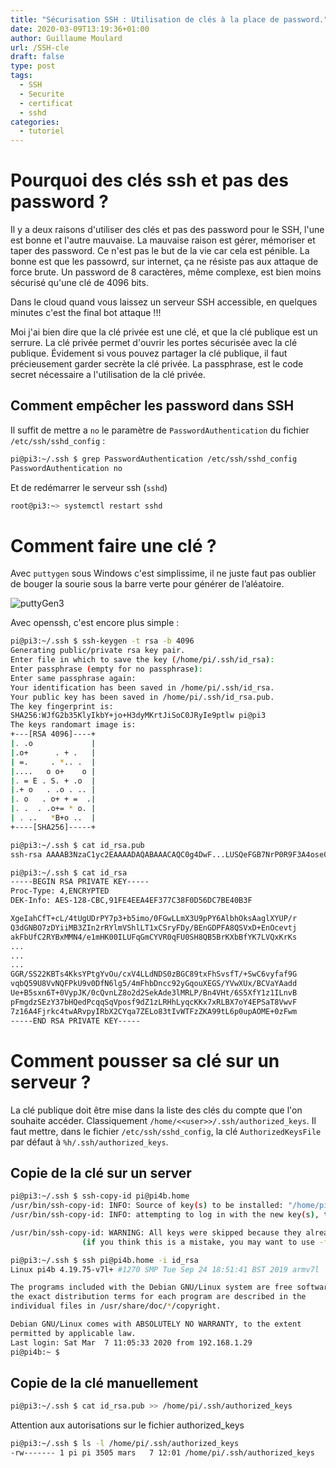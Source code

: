 ```yaml
---
title: "Sécurisation SSH : Utilisation de clés à la place de password."
date: 2020-03-09T13:19:36+01:00
author: Guillaume Moulard
url: /SSH-cle
draft: false
type: post
tags:
  - SSH
  - Securite
  - certificat
  - sshd
categories:
  - tutoriel
---
```


# Pourquoi des clés ssh et pas des password ?

Il y a deux raisons d'utiliser des clés et pas des password pour le SSH, l'une est bonne et l'autre mauvaise.
La mauvaise raison est gérer, mémoriser et taper des password. Ce n'est pas le but de la vie car cela est pénible.
La bonne est que les passowrd, sur internet, ça ne résiste pas aux attaque de force brute. Un password de 8 caractères, même complexe, est bien moins sécurisé qu'une clé de 4096 bits.

Dans le cloud quand vous laissez un serveur SSH accessible, en quelques minutes c'est the final bot attaque !!!

Moi j'ai bien dire que la clé privée est une clé, et que la clé publique est un serrure.
La clé privée permet d'ouvrir les portes sécurisée avec la clé publique.
Évidement si vous pouvez partager la clé publique, il faut précieusement garder secrète la clé privée.
La passphrase, est le code secret nécessaire a l'utilisation de la clé privée.

## Comment empêcher les password dans SSH
Il suffit de mettre a `no` le paramètre de `PasswordAuthentication` du fichier `/etc/ssh/sshd_config` :
```bash
pi@pi3:~/.ssh $ grep PasswordAuthentication /etc/ssh/sshd_config
PasswordAuthentication no
```

Et de redémarrer le serveur ssh (`sshd`)
```bash
root@pi3:~> systemctl restart sshd
```

# Comment faire une clé ?

Avec `puttygen` sous Windows c'est simplissime, il ne juste faut pas oublier de bouger la sourie sous la barre verte pour générer de l’aléatoire.

![puttyGen3](/img/2020/puttyGen.png)

Avec openssh, c'est encore plus simple :
```bash
pi@pi3:~/.ssh $ ssh-keygen -t rsa -b 4096
Generating public/private rsa key pair.
Enter file in which to save the key (/home/pi/.ssh/id_rsa):
Enter passphrase (empty for no passphrase):
Enter same passphrase again:
Your identification has been saved in /home/pi/.ssh/id_rsa.
Your public key has been saved in /home/pi/.ssh/id_rsa.pub.
The key fingerprint is:
SHA256:WJfG2b35KlyIkbY+jo+H3dyMKrtJiSoC0JRyIe9ptlw pi@pi3
The keys randomart image is:
+---[RSA 4096]----+
|. .o             |
|.o+      . + .   |
| =.     . *.. .  |
|....   o o+    o |
|. = E . S. + .o  |
|.+ o   . .o . .. |
|. o   . o+ + =  .|
|. .  . .o+= * o. |
| . ..   *B+o ..  |
+----[SHA256]-----+

pi@pi3:~/.ssh $ cat id_rsa.pub
ssh-rsa AAAAB3NzaC1yc2EAAAADAQABAAACAQC0g4DwF...LUSQeFGB7NrP0R9F3A4ose01JCX5kbXp91W6R7Q== pi@pi3

pi@pi3:~/.ssh $ cat id_rsa
-----BEGIN RSA PRIVATE KEY-----
Proc-Type: 4,ENCRYPTED
DEK-Info: AES-128-CBC,91FE4EEA4EF377C38F0D56DC7BE40B3F

XgeIahCfT+cL/4tUgUDrPY7p3+b5imo/0FGwLLmX3U9pPY6AlbhOksAaglXYUP/r
Q3dGNBO7zDYiiMB3ZIn2rRYlmVShlLT1xCSryFDy/BEnGDPFA8QSVxD+EnOcevtj
akFbUfC2RYBxMMN4/e1mHK00ILUFqGmCYVR0qFU0SH8QB5BrKXbBfYK7LVQxKrKs
...
...
...
GGR/SS22KBTs4KksYPtgYvOu/cxV4LLdNDS0zBGC89txFhSvsfT/+SwC6vyfaf9G
vqbQ59U8VvNQFPkU9v0DfN6lg5/4mFhbDncc92yGqouXEGS/YVwXUx/BCVaYAadd
Ue+B5sxn6T+0VypJK/0cQvnLZ8o2d2SekAde3lMRLP/Bn4VHt/6S5XfY1z1ILnvB
pFmgdzSEzY37bHQedPcqqSqVposf9dZ1zLRHhLyqcKKx7xRLBX7oY4EPSaT8VwvF
7z16A4Fjrkc4twARvpyIRbX2CYqa7ZELo83tIvWTFzZKA99tL6p0upAOME+0zFwm
-----END RSA PRIVATE KEY-----
```

# Comment pousser sa clé sur un serveur ?

La clé publique doit être mise dans la liste des clés du compte que l'on souhaite accéder.
Classiquement `/home/<<user>>/.ssh/authorized_keys`.
Il faut mettre, dans le fichier `/etc/ssh/sshd_config`, la clé `AuthorizedKeysFile` par défaut à `%h/.ssh/authorized_keys`.

## Copie de la clé sur un server
```bash
pi@pi3:~/.ssh $ ssh-copy-id pi@pi4b.home
/usr/bin/ssh-copy-id: INFO: Source of key(s) to be installed: "/home/pi/.ssh/id_rsa.pub"
/usr/bin/ssh-copy-id: INFO: attempting to log in with the new key(s), to filter out any that are already installed

/usr/bin/ssh-copy-id: WARNING: All keys were skipped because they already exist on the remote system.
                (if you think this is a mistake, you may want to use -f option)

pi@pi3:~/.ssh $ ssh pi@pi4b.home -i id_rsa
Linux pi4b 4.19.75-v7l+ #1270 SMP Tue Sep 24 18:51:41 BST 2019 armv7l

The programs included with the Debian GNU/Linux system are free software;
the exact distribution terms for each program are described in the
individual files in /usr/share/doc/*/copyright.

Debian GNU/Linux comes with ABSOLUTELY NO WARRANTY, to the extent
permitted by applicable law.
Last login: Sat Mar  7 11:05:33 2020 from 192.168.1.29
pi@pi4b:~ $
```

## Copie de la clé manuellement
```bash
pi@pi3:~/.ssh $ cat id_rsa.pub >> /home/pi/.ssh/authorized_keys
```

Attention aux autorisations sur le fichier authorized_keys
```bash
pi@pi3:~/.ssh $ ls -l /home/pi/.ssh/authorized_keys
-rw------- 1 pi pi 3505 mars   7 12:01 /home/pi/.ssh/authorized_keys
```

